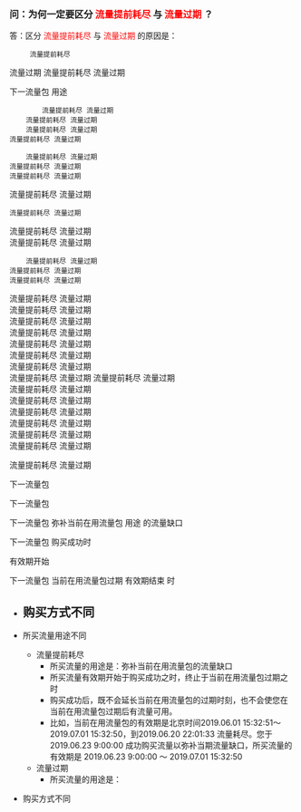### 问：为何一定要区分<font color="Red"> 流量提前耗尽 </font>与<font color="Red"> 流量过期 </font>？
答：区分<font color="Red"> 流量提前耗尽 </font>与<font color="Red"> 流量过期 </font>的原因是：



         流量提前耗尽   
流量过期
流量提前耗尽   流量过期

下一流量包
用途


            流量提前耗尽 流量过期        
        流量提前耗尽 流量过期        
        流量提前耗尽 流量过期        
    流量提前耗尽 流量过期        

        流量提前耗尽 流量过期        
    流量提前耗尽 流量过期        
    流量提前耗尽 流量过期        
流量提前耗尽 流量过期        

    流量提前耗尽 流量过期        
流量提前耗尽 流量过期        
流量提前耗尽 流量过期        

        流量提前耗尽 流量过期        
    流量提前耗尽 流量过期        
    流量提前耗尽 流量过期        
流量提前耗尽 流量过期        
        流量提前耗尽 流量过期        
    流量提前耗尽 流量过期        
    流量提前耗尽 流量过期        
流量提前耗尽 流量过期        
    流量提前耗尽 流量过期        
流量提前耗尽 流量过期        
流量提前耗尽 流量过期 
        流量提前耗尽 流量过期        
    流量提前耗尽 流量过期        
    流量提前耗尽 流量过期        
流量提前耗尽 流量过期        
    流量提前耗尽 流量过期        
流量提前耗尽 流量过期        
流量提前耗尽 流量过期        
       



流量提前耗尽 流量过期

下一流量包

下一流量包

  下一流量包 弥补当前在用流量包
  用途      的流量缺口

下一流量包 购买成功时 

  
有效期开始

下一流量包 当前在用流量包过期
有效期结束 时

- 购买方式不同
  - 
- 所买流量用途不同

  - 流量提前耗尽
    - 所买流量的用途是：弥补当前在用流量包的流量缺口
    - 所买流量有效期开始于购买成功之时，终止于当前在用流量包过期之时
    - 购买成功后，既不会延长当前在用流量包的过期时刻，也不会使您在当前在用流量包过期后有流量可用。
    - 比如，当前在用流量包的有效期是北京时间2019.06.01 15:32:51～2019.07.01 15:32:50，到2019.06.20 22:01:33 流量耗尽。您于2019.06.23 9:00:00 成功购买流量以弥补当期流量缺口，所买流量的有效期是 2019.06.23 9:00:00 ～ 2019.07.01 15:32:50
  - 流量过期
    - 所买流量的用途是：
- 购买方式不同
